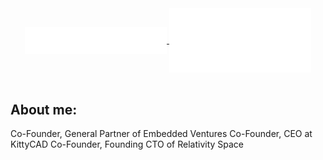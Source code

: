 <div style="width:100%;text-align:center;">
    <a href="https://github.com/jordannoone">
        <img align="center" width="45%" src="./header.svg" />
        <img align="center" width="45%" src="./iso_calender.svg" />
    </a>
</div>
<br/>

## About me: 
Co-Founder, General Partner of Embedded Ventures
Co-Founder, CEO at KittyCAD
Co-Founder, Founding CTO of Relativity Space